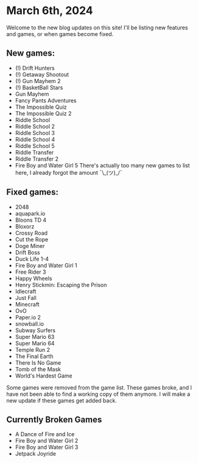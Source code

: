 # March 6th, 2024

Welcome to the new blog updates on this site!
I'll be listing new features and games, or when games become fixed.

## New games:
- (!) Drift Hunters
- (!) Getaway Shootout
- (!) Gun Mayhem 2
- (!) BasketBall Stars
- Gun Mayhem
- Fancy Pants Adventures
- The Impossible Quiz
- The Impossible Quiz 2
- Riddle School
- Riddle School 2
- Riddle School 3
- Riddle School 4
- Riddle School 5
- Riddle Transfer
- Riddle Transfer 2
- Fire Boy and Water Girl 5
There's actually too many new games to list here, I already forgot the amount ¯\\\_(ツ)\_/¯

## Fixed games:
- 2048
- aquapark\.io
- Bloons TD 4
- Bloxorz
- Crossy Road
- Cut the Rope
- Doge Miner
- Drift Boss
- Duck Life 1-4
- Fire Boy and Water Girl 1
- Free Rider 3
- Happy Wheels
- Henry Stickmin: Escaping the Prison
- Idlecraft
- Just Fall
- Minecraft
- OvO
- Paper\.io 2
- snowball\.io
- Subway Surfers
- Super Mario 63
- Super Mario 64
- Temple Run 2
- The Final Earth
- There Is No Game
- Tomb of the Mask
- World's Hardest Game

Some games were removed from the game list.
These games broke, and I have not been able to find a working copy of them anymore.
I will make a new update if these games get added back.

## Currently Broken Games
- A Dance of Fire and Ice
- Fire Boy and Water Girl 2
- Fire Boy and Water Girl 3
- Jetpack Joyride